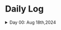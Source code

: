 # Daily  Log
<details>
 <summary>Day 00: Aug 18th,2024</summary>

  ### Today's Progress:
  * set up environment to tackle on App Academy BootCamp
  * cleared up github and presentation

  ### Link to work:
  * None

  ### New thing(s) learned:
  1.
  2.
  3.
  ### Thoughts:
  * TBD
  </details>
